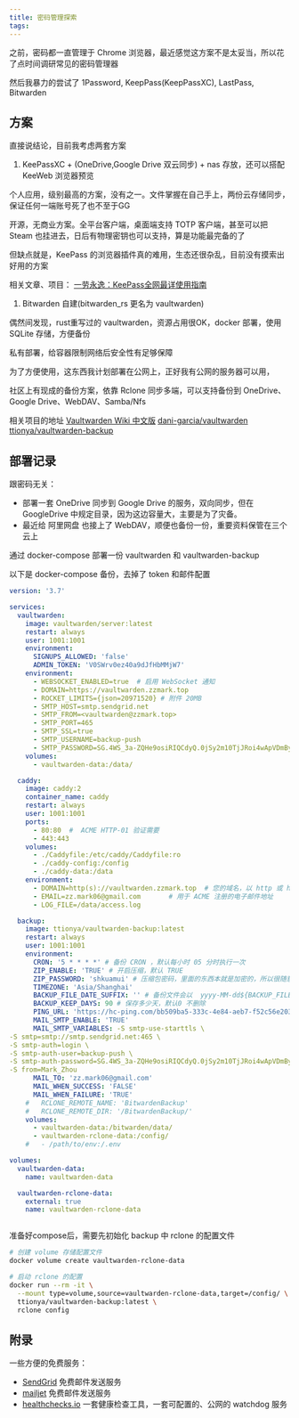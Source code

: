 ```yaml
---
title: 密码管理探索
tags:
---
```


之前，密码都一直管理于 Chrome 浏览器，最近感觉这方案不是太妥当，所以花了点时间调研常见的密码管理器

然后我暴力的尝试了 1Password, KeepPass(KeepPassXC), LastPass, Bitwarden

## 方案

直接说结论，目前我考虑两套方案

1. KeePassXC + (OneDrive,Google Drive 双云同步) + nas 存放，还可以搭配 KeeWeb 浏览器预览

  个人应用，级别最高的方案，没有之一。文件掌握在自己手上，两份云存储同步，保证任何一端账号死了也不至于GG

  开源，无商业方案。全平台客户端，桌面端支持 TOTP 客户端，甚至可以把 Steam 也挂进去，日后有物理密钥也可以支持，算是功能最完备的了

  但缺点就是，KeePass 的浏览器插件真的难用，生态还很杂乱，目前没有摸索出好用的方案

  相关文章、项目：
  [一劳永逸：KeePass全网最详使用指南](https://zhuanlan.zhihu.com/p/39645975)

1. Bitwarden 自建(bitwarden_rs 更名为 vaultwarden)

  偶然间发现，rust重写过的 vaultwarden，资源占用很OK，docker 部署，使用 SQLite 存储，方便备份

  私有部署，给容器限制网络后安全性有足够保障

  为了方便使用，这东西我计划部署在公网上，正好我有公网的服务器可以用，

  社区上有现成的备份方案，依靠 Rclone 同步多端，可以支持备份到 OneDrive、Google Drive、WebDAV、Samba/Nfs

  相关项目的地址
  [Vaultwarden Wiki 中文版](https://rs.bitwarden.in/)
  [dani-garcia/vaultwarden](https://github.com/dani-garcia/vaultwarden)
  [ttionya/vaultwarden-backup](https://github.com/ttionya/vaultwarden-backup/blob/master/README_zh.md)


## 部署记录

跟密码无关：
- 部署一套 OneDrive 同步到 Google Drive 的服务，双向同步，但在 GoogleDrive 中规定目录，因为这边容量大，主要是为了灾备。
- 最近给 阿里网盘 也接上了 WebDAV，顺便也备份一份，重要资料保管在三个云上

通过 docker-compose 部署一份 vaultwarden 和 vaultwarden-backup

以下是 docker-compose 备份，去掉了 token 和邮件配置
```yaml
version: '3.7'

services:
  vaultwarden:
    image: vaultwarden/server:latest
    restart: always
    user: 1001:1001
    environment:
      SIGNUPS_ALLOWED: 'false'
      ADMIN_TOKEN: 'V0SWrv0ez40a9dJfHbMMjW7'
    environment:
      - WEBSOCKET_ENABLED=true  # 启用 WebSocket 通知
      - DOMAIN=https://vaultwarden.zzmark.top
      - ROCKET_LIMITS={json=20971520} # 附件 20MB
      - SMTP_HOST=smtp.sendgrid.net
      - SMTP_FROM=<vaultwarden@zzmark.top>
      - SMTP_PORT=465
      - SMTP_SSL=true
      - SMTP_USERNAME=backup-push
      - SMTP_PASSWORD=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
    volumes:
      - vaultwarden-data:/data/

  caddy:
    image: caddy:2
    container_name: caddy
    restart: always
    user: 1001:1001
    ports:
      - 80:80  #  ACME HTTP-01 验证需要
      - 443:443
    volumes:
      - ./Caddyfile:/etc/caddy/Caddyfile:ro
      - ./caddy-config:/config
      - ./caddy-data:/data
    environment:
      - DOMAIN=http(s)://vaultwarden.zzmark.top  # 您的域名，以 http 或 https 作为前缀
      - EMAIL=zz.mark06@gmail.com       # 用于 ACME 注册的电子邮件地址
      - LOG_FILE=/data/access.log

  backup:
    image: ttionya/vaultwarden-backup:latest
    restart: always
    user: 1001:1001
    environment:
      CRON: '5 * * * *' # 备份 CRON ，默认每小时 05 分时执行一次
      ZIP_ENABLE: 'TRUE' # 开启压缩，默认 TRUE
      ZIP_PASSWORD: 'shkuamui' # 压缩包密码，里面的东西本就是加密的，所以很随意，明文也可以
      TIMEZONE: 'Asia/Shanghai'
      BACKUP_FILE_DATE_SUFFIX: '' # 备份文件会以  yyyy-MM-dd${BACKUP_FILE_DATE_SUFFIX} 为结尾，默认为 ''，也就是一天只有一个包
      BACKUP_KEEP_DAYS: 90 # 保存多少天，默认0 不删除
      PING_URL: 'https://hc-ping.com/bb509ba5-333c-4e84-aeb7-f52c56e20357' # 成功时，会对该 url 执行喂狗操作
      MAIL_SMTP_ENABLE: 'TRUE'
      MAIL_SMTP_VARIABLES: -S smtp-use-starttls \
-S smtp=smtp://smtp.sendgrid.net:465 \
-S smtp-auth=login \
-S smtp-auth-user=backup-push \
-S smtp-auth-password=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 \
-S from=Mark_Zhou
      MAIL_TO: 'zz.mark06@gmail.com'
      MAIL_WHEN_SUCCESS: 'FALSE'
      MAIL_WHEN_FAILURE: 'TRUE'
    #   RCLONE_REMOTE_NAME: 'BitwardenBackup'
    #   RCLONE_REMOTE_DIR: '/BitwardenBackup/'
    volumes:
      - vaultwarden-data:/bitwarden/data/
      - vaultwarden-rclone-data:/config/
    #   - /path/to/env:/.env

volumes:
  vaultwarden-data:
    name: vaultwarden-data

  vaultwarden-rclone-data:
    external: true
    name: vaultwarden-rclone-data

```

```conf
```

准备好compose后，需要先初始化 backup 中 rclone 的配置文件

```sh
# 创建 volume 存储配置文件
docker volume create vaultwarden-rclone-data

# 启动 rclone 的配置
docker run --rm -it \
  --mount type=volume,source=vaultwarden-rclone-data,target=/config/ \
  ttionya/vaultwarden-backup:latest \
  rclone config
```
## 附录

一些方便的免费服务：

- [SendGrid](https://sendgrid.com/) 免费邮件发送服务
- [mailjet](https://www.mailjet.com/) 免费邮件发送服务
- [healthchecks.io](https://healthchecks.io/) 一套健康检查工具，一套可配置的、公网的 watchdog 服务
